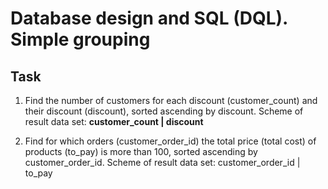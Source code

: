 # Database design and SQL (DQL). Simple grouping

## Task  

1. Find the number of customers for each discount (customer_count) and their discount (discount), sorted ascending by discount. Scheme of result data set: **customer_count | discount**
 
2. Find for which orders (customer_order_id) the total price (total cost) of products (to_pay) is more than 100, sorted ascending by customer_order_id. Scheme of result data set: customer_order_id | to_pay

